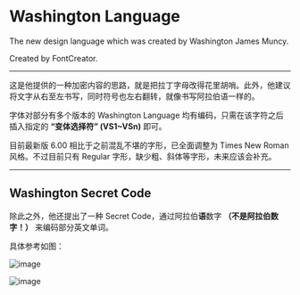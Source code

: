 # Washington Language

The new design language which was created by Washington James Muncy.

Created by FontCreator.

----
这是他提供的一种加密内容的思路，就是把拉丁字母改得花里胡哨。此外，他建议将文字从右至左书写，同时符号也左右翻转，就像书写阿拉伯语一样的。

字体对部分有多个版本的 Washington Language 均有编码，只需在该字符之后插入指定的 **“变体选择符” (VS1~VSn)** 即可。

目前最新版 6.00 相比于之前混乱不堪的字形，已全面调整为 Times New Roman 风格。不过目前只有 Regular 字形，缺少粗、斜体等字形，未来应该会补充。

----
## Washington Secret Code

除此之外，他还提出了一种 Secret Code，通过阿拉伯**语**数字 **（不是阿拉伯数字！）** 来编码部分英文单词。

具体参考如图：

![image](https://github.com/otomad/WashingtonLanguage/Washington%20Secret%20Code/Washington%20Secret%20Code%201.png)

![image](https://github.com/otomad/WashingtonLanguage/Washington%20Secret%20Code/Washington%20Secret%20Code%202.png)
